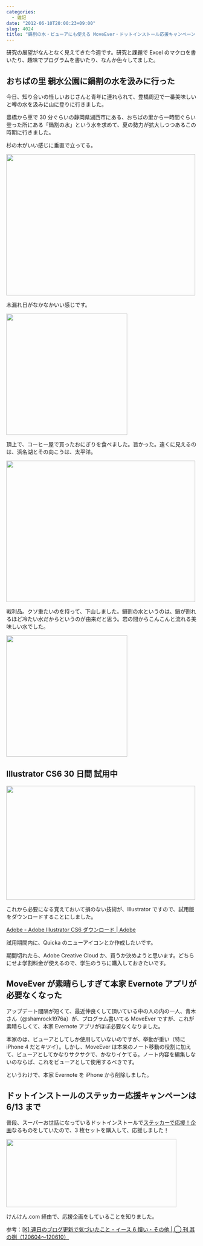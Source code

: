 ```yaml
---
categories:
  - 雑記
date: "2012-06-10T20:00:23+09:00"
slug: 4024
title: "鍋割の水・ビューアにも使える MoveEver・ドットインストール応援キャンペーン | 週刊ラクイシロク 2012 年第 23 週"
---
```


研究の展望がなんとなく見えてきた今週です。研究と課題で Excel のマクロを書いたり、趣味でプログラムを書いたり、なんか色々してました。

## おちばの里 親水公園に鍋割の水を汲みに行った

今日、知り合いの怪しいおじさんと青年に連れられて、豊橋周辺で一番美味しいと噂の水を汲みに山に登りに行きました。

豊橋から車で 30 分ぐらいの静岡県湖西市にある、おちばの里から一時間ぐらい登った所にある「鍋割の水」という水を求めて、夏の勢力が拡大しつつあるこの時期に行きました。

杉の木がいい感じに垂直で立ってる。

<img alt="" src="/images/2012/06/4024_1.jpg" width="500" height="373">

木漏れ日がなかなかいい感じです。

<img alt="" src="/images/2012/06/4024_2.jpg" width="320" height="320">

頂上で、コーヒー屋で買ったおにぎりを食べました。旨かった。遠くに見えるのは、浜名湖とその向こうは、太平洋。

<img alt="" src="/images/2012/06/4024_3.jpg" width="500" height="373">

戦利品。クソ重たいのを持って、下山しました。鍋割の水というのは、鍋が割れるほど冷たい水だからというのが由来だと思う。岩の間からこんこんと流れる美味しい水でした。

<img alt="" src="/images/2012/06/4024_4.jpg" width="320" height="320">

## Illustrator CS6 30 日間 試用中

<img alt="" src="/images/2012/06/4024_5.png" width="500" height="301">

これから必要になる覚えておいて損のない技術が、Illustrator ですので、試用版をダウンロードすることにしました。

[Adobe - Adobe Illustrator CS6 ダウンロード | Adobe](http://www.adobe.com/cfusion/tdrc/index.cfm?product=illustrator&loc=ja)

試用期間内に、Quicka のニューアイコンとか作成したいです。

期間切れたら、Adobe Creative Cloud か、買うか決めようと思います。どちらにせよ学割料金が使えるので、学生のうちに購入しておきたいです。

## MoveEver が素晴らしすぎて本家 Evernote アプリが必要なくなった

アップデート間隔が短くて、最近仲良くして頂いている中の人の内の一人、青木さん（@shamrock1976a）が、プログラム書いてる MoveEver ですが、これが素晴らしくて、本家 Evernote アプリがほぼ必要なくなりました。

<app id="519536675" title="MoveEver 3.3.0（￥170）" src="http://a4.mzstatic.com/us/r1000/118/Purple/v4/38/10/35/3810357c-1dcb-2009-a338-d1c6c47dd2f2/STuOD06YkhNp0Pelmiqr8w-temp-upload.xidfqzzp.100x100-75.png">

本家のは、ビューアとしてしか使用していないのですが、挙動が重い（特に iPhone 4 だとキツイ）。しかし、MoveEver は本来のノート移動の役割に加えて、ビューアとしてかなりサクサクで、かなりイケてる。ノート内容を編集しないのならば、これをビューアとして使用するべきです。

というわけで、本家 Evernote を iPhone から削除しました。

## ドットインストールのステッカー応援キャンペーンは 6/13 まで

普段、スーパーお世話になっているドットインストールで[ステッカーで応援！企画](http://sticker.dotinstall.com/)なるものをしていたので、3 枚セットを購入して、応援しました！

<img alt="" src="/images/2012/06/4024_6.jpg" width="450" height="180">

けんけん.com 経由で、応援企画をしていることを知りました。

参考：[[K] 連日のブログ更新で気づいたこと・イース 6 懐い・その他 | ◯ 刊 其の捌（120604〜120610）](http://knk-n.com/2012/06/10/marucom8/)
